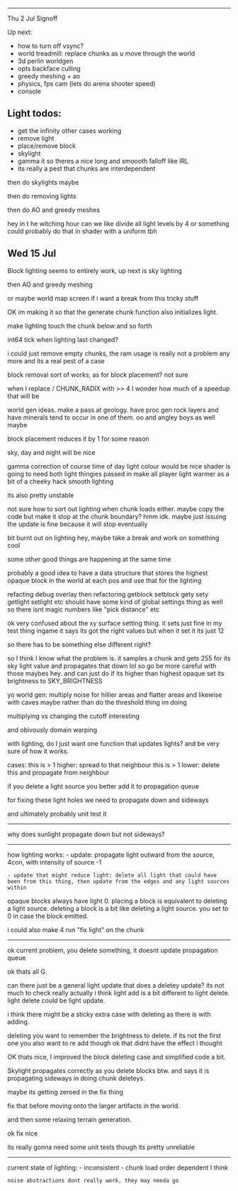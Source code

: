 
-----------------
Thu 2 Jul Signoff


Up next:
 * how to turn off vsync?
 * world treadmill: replace chunks as u move through the world
 * 3d perlin worldgen
 * opts backface culling
 * greedy meshing + ao
 * physics, fps cam (lets do arena shooter speed)
 * console




Light todos:
------------
 - get the infinity other cases working
  - remove light
  - place/remove block
  - skylight
 - gamma it so theres a nice long and smoooth falloff like IRL
 - its really a pest that chunks are interdependent

 then do skylights maybe

 then do removing lights

 then do AO and greedy meshes



 hey in t he witching hour can we like divide all light levels by 4 or something
 could probably do that in shader with a uniform tbh

Wed 15 Jul
----------
Block lighting seems to entirely work, up next is sky lighting

then AO and greedy meshing

or maybe world map screen if i want a break from this tricky stuff




OK im making it so that the generate chunk function also initializes light.

make lighting touch the chunk below and so forth

int64 tick when lighting last changed?

i could just remove empty chunks, the ram usage is really not a problem any more
and its a real pest of a case

block removal sort of works, as for block placement? not sure



when I replace / CHUNK_RADIX with >> 4 I wonder how much of a speedup that will be


world gen ideas. make a pass at geology. have proc gen rock layers and have minerals tend to occur in one of them. oo and angley boys as well maybe


block placement reduces it by 1 for some reason

sky, day and night will be nice

gamma correction of course
time of day light colour would be nice
shader is going to need both light thingies passed in
make all player light warmer as a bit of a cheeky hack
smooth lighting

its also pretty unstable

not sure how to sort out lighting when chunk loads either. maybe copy the code but make it stop at the chunk boundary? hmm idk. maybe just issuing the update is fine because it will stop eventually

bit burnt out on lighting hey, maybe take a break and work on something cool

some other good things are happening at the same time

probably a good idea to have a data structure that stores the highest opaque block in the world at each pos
and use that for the lighting

refacting debug overlay
then refactoring getblock setblock gety sety getlight setlight etc
should have some kind of global settings thing as well
so there isnt magic numbers like "pick distance" etc


ok very confused about the xy surface setting thing.
it sets just fine in my test thing
ingame it says its got the right values but when it set it its just 12

so there has to be something else different right?

so I think I know what the problem is. it samples a chunk and gets 255 for its sky light value and propagates that down lol
so go be more careful with those maybes hey. and can just do if its higher than highest opaque set its brightness to SKY_BRIGHTNESS


yo world gen: multiply noise for hillier areas and flatter areas
and likewise with caves maybe rather than do the threshold thing im doing

multiplying vs changing the cutoff interesting

and obivously domain warping


with lighting, do I just want one function that updates lights?
and be very sure of how it works.

cases: this is > 1 higher: spread to that neighbour
this is > 1 lower: delete this and propagate from neighbour

if you delete a light source you better add it to propagation queue

for fixing these light holes we need to propagate down and sideways

and ultimately probably unit test it

----

why does sunlight propagate down but not sideways?


---------

how lighting works:
    - update: propagate light outward from the source, 4con, with intensity of source -1

    - update that might reduce light: delete all light that could have been from this thing, then update from the edges and any light sources within


opaque blocks always have light 0.
placing a block is equivalent to deleting a light source.
deleting a block is a bit like deleting a light source. you set to 0 in case the block emitted.

i could also make 4 run "fix light" on the chunk


----
ok current problem, you delete something, it doesnt update propagation queue

ok thats all G.

can there just be a general light update that does a deletey update? its not much to check really
actually i think light add is a bit different to light delete. light delete could be light update.

i think there might be a sticky extra case with deleting as there is with adding.

deleting you want to remember the brightness to delete. if its not the first one you also want to re add though
ok that didnt have the effect i thought


OK thats nice, I improved the block deleting case and simplified code a bit.

Skylight propagates correctly as you delete blocks btw. and says it is propagating sideways in doing chunk deleteys.

maybe its getting zeroed in the fix thing

fix that before moving onto the larger artifacts in the world.

and then some relaxing terrain generation.


ok fix nice

its really gonna need some unit tests though its pretty unreliable

---------------------------
current state of lighting:
    - inconsistent
    - chunk load order dependent I think

    noise abstractions dont really work, they may needa go